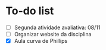 # To-do list

- [ ] Segunda atividade avaliativa: 08/11
- [ ] Organizar website da disciplina
- [x] Aula curva de Phillips
